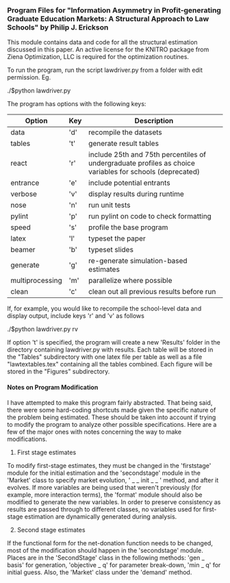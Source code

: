 ### Program Files for "Information Asymmetry in Profit-generating Graduate Education Markets: A Structural Approach to Law Schools" by Philip J. Erickson

This module contains data and code for all the structural estimation discussed in this paper. An active license for the KNITRO package from Ziena Optimization, LLC is required for the optimization routines.

To run the program, run the script lawdriver.py from a folder with edit permission. Eg.

./$python lawdriver.py

The program has options with the following keys:

Option | Key | Description
------ | --- | -----------
data | 'd' | recompile the datasets
tables | 't' | generate result tables
react | 'r' | include 25th and 75th percentiles of undergraduate profiles as choice variables for schools (deprecated)
entrance | 'e' | include potential entrants
verbose | 'v' | display results during runtime
nose | 'n' | run unit tests
pylint | 'p' | run pylint on code to check formatting
speed | 's' | profile the base program
latex | 'l' | typeset the paper
beamer | 'b' | typeset slides
generate | 'g' | re-generate simulation-based estimates
multiprocessing | 'm' | parallelize where possible
clean | 'c' | clean out all previous results before run

If, for example, you would like to recompile the school-level data and display output, include keys 'r' and 'v' as follows

./$python lawdriver.py rv

If option 't' is specified, the program will create a new 'Results' folder in the directory containing lawdriver.py with results. Each table will be stored in the "Tables" subdirectory with one latex file per table as well as a file "lawtextables.tex" containing all the tables combined. Each figure will be stored in the "Figures" subdirectory.

#### Notes on Program Modification

I have attempted to make this program fairly abstracted. That being said, there were some hard-coding shortcuts made given the specific nature of the problem being estimated. These should be taken into account if trying to modify the program to analyze other possible specifications. Here are a few of the major ones with notes concerning the way to make modifications.

1. First stage estimates

To modify first-stage estimates, they must be changed in the 'firststage' module for the initial estimation and the 'secondstage' module in the 'Market' class to specify market evolution, ' _ _ init _ _ ' method, and after it evolves. If more variables are being used that weren't previously (for example, more interaction terms), the 'format' module should also be modified to generate the new variables. In order to preserve consistency as results are passed through to different classes, no variables used for first-stage estimation are dynamically generated during analysis.

2. Second stage estimates

If the functional form for the net-donation function needs to be changed, most of the modification should happen in the 'secondstage' module. Places are in the 'SecondStage' class in the following methods: 'gen _ basis' for generation, 'objective _ q' for parameter break-down, 'min _ q' for initial guess. Also, the 'Market' class under the 'demand' method.